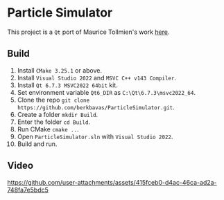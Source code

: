 # Particle Simulator

This project is a `Qt` port of Maurice Tollmien's work [here](https://github.com/MauriceGit/Partikel_accelleration_on_GPU).

## Build

1) Install `CMake 3.25.1` or above.
2) Install `Visual Studio 2022` and `MSVC C++ v143 Compiler`.
3) Install `Qt 6.7.3 MSVC2022 64bit` kit.
4) Set environment variable `Qt6_DIR` as `C:\Qt\6.7.3\msvc2022_64`.
5) Clone the repo `git clone https://github.com/berkbavas/ParticleSimulator.git`.
6) Create a folder `mkdir Build`.
7) Enter the folder `cd Build`.
8) Run CMake `cmake ..`.
9) Open `ParticleSimulator.sln` with `Visual Studio 2022`.
10) Build and run.

## Video

https://github.com/user-attachments/assets/415fceb0-d4ac-46ca-ad2a-748fa7e5bdc5
